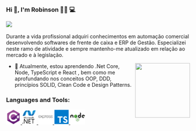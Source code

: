 
### Hi 👋, I'm Robinson 👨‍💻 💻

[<img src="https://img.shields.io/badge/linkedin-%230077B5.svg?&style=for-the-badge&logo=linkedin&logoColor=white" />](https://www.linkedin.com/in/robinson-soares/) 

Durante a vida profissional adquiri conhecimentos em automação comercial desenvolvendo softwares de frente de caixa e ERP de Gestão. Especializei neste ramo de atividade e sempre mantenho-me atualizado em relação ao mercado e à legislação.

<img src="https://camo.githubusercontent.com/5971d3f78659d0704007f5c6dc2f4b7e67a6e639d20fbd0ab8b889689043d054/68747470733a2f2f6d656469612e67697068792e636f6d2f6d656469612f78543949677a6f4b6e77464e6d49535238492f67697068792e676966" align="right" width="150" height="150" />

- 📄 Atualmente, estou aprendendo .Net Core, Node, TypeScript e React , bem como me aprofundando nos conceitos OOP, DDD, princípios SOLID, Clean Code e Design Patterns.

<h3 align="left">Languages and Tools:</h3>
<p align="left"> <a href="https://www.w3schools.com/cs/" target="_blank"> <img src="https://raw.githubusercontent.com/devicons/devicon/master/icons/csharp/csharp-original.svg" alt="csharp" width="40" height="40"/> </a> <a href="https://dotnet.microsoft.com/" target="_blank"> <img src="https://raw.githubusercontent.com/devicons/devicon/master/icons/dot-net/dot-net-original-wordmark.svg" alt="dotnet" width="40" height="40"/> </a> <a href="https://expressjs.com" target="_blank"> <img src="https://raw.githubusercontent.com/devicons/devicon/master/icons/express/express-original-wordmark.svg" alt="express" width="40" height="40"/> </a> <a href="https://www.typescriptlang.org/" target="_blank"> <img src="https://raw.githubusercontent.com/devicons/devicon/master/icons/typescript/typescript-original.svg" alt="typescript" width="40" height="40"/> </a> <a href="https://nodejs.org" target="_blank"> <img src="https://raw.githubusercontent.com/devicons/devicon/master/icons/nodejs/nodejs-original-wordmark.svg" alt="nodejs" width="40" height="40"/> </a>  </p>



